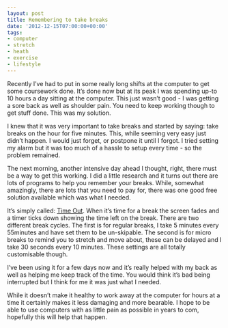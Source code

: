 ```yaml
---
layout: post
title: Remembering to take breaks
date: '2012-12-15T07:00:00+00:00'
tags:
- computer
- stretch
- heath
- exercise
- lifestyle
---
```

Recently I’ve had to put in some really long shifts at the computer to get some coursework done. It’s done now but at its peak I was spending up-to 10 hours a day sitting at the computer. This just wasn’t good - I was getting a sore back as well as shoulder pain. You need to keep working though to get stuff done. This was my solution.

I knew that it was very important to take breaks and started by saying: take breaks on the hour for five minutes. This, while seeming very easy just didn’t happen. I would just forget, or postpone it until I forgot. I tried setting my alarm but it was too much of a hassle to setup every time - so the problem remained.

The next morning, another intensive day ahead I thought, right, there must be a way to get this working. I did a little research and it turns out there are lots of programs to help you remember your breaks. While, somewhat amazingly, there are lots that you need to pay for, there was one good free solution available which was what I needed.

It’s simply called: [Time Out](http://www.dejal.com/timeout/). When it’s time for a break the screen fades and a timer ticks down showing the time left on the break. There are two different break cycles. The first is for regular breaks, I take 5 minutes every 55minutes and have set them to be un-skipable. The second is for micro breaks to remind you to stretch and move about, these can be delayed and I take 30 seconds every 10 minutes. These settings are all totally customisable though.

I’ve been using it for a few days now and it’s really helped with my back as well as helping me keep track of the time. You would think it’s bad being interrupted but I think for me it was just what I needed.

While it doesn’t make it healthy to work away at the computer for hours at a time it certainly makes it less damaging and more bearable. I hope to be able to use computers with as little pain as possible in years to com, hopefully this will help that happen.
